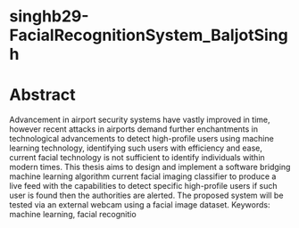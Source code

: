 # singhb29-FacialRecognitionSystem_BaljotSingh
# Abstract
Advancement in airport security systems have vastly improved in time, however recent attacks in airports demand further enchantments in technological advancements to detect high-profile users using machine learning technology, identifying such users with efficiency and ease, current facial technology is not sufficient to identify individuals within modern times. This thesis aims to design and implement a software bridging machine learning algorithm current facial imaging classifier to produce a live feed with the capabilities to detect specific high-profile users if such user is found then the authorities are alerted. The proposed system will be tested via an external webcam using a facial image dataset.
Keywords: machine learning, facial recognitio

